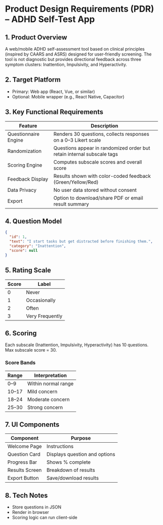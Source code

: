# Product Design Requirements (PDR) – ADHD Self-Test App

## 1. Product Overview
A web/mobile ADHD self-assessment tool based on clinical principles (inspired by CAARS and ASRS) designed for user-friendly screening. The tool is not diagnostic but provides directional feedback across three symptom clusters: Inattention, Impulsivity, and Hyperactivity.

## 2. Target Platform
- Primary: Web app (React, Vue, or similar)
- Optional: Mobile wrapper (e.g., React Native, Capacitor)

## 3. Key Functional Requirements
| Feature | Description |
|--------|-------------|
| Questionnaire Engine | Renders 30 questions, collects responses on a 0–3 Likert scale |
| Randomization | Questions appear in randomized order but retain internal subscale tags |
| Scoring Engine | Computes subscale scores and overall score |
| Feedback Display | Results shown with color-coded feedback (Green/Yellow/Red) |
| Data Privacy | No user data stored without consent |
| Export | Option to download/share PDF or email result summary |

## 4. Question Model
```json
{
  "id": 1,
  "text": "I start tasks but get distracted before finishing them.",
  "category": "Inattention",
  "score": null
}
```

## 5. Rating Scale
| Score | Label |
|-------|-------|
| 0     | Never |
| 1     | Occasionally |
| 2     | Often |
| 3     | Very Frequently |

## 6. Scoring
Each subscale (Inattention, Impulsivity, Hyperactivity) has 10 questions. Max subscale score = 30.

### Score Bands
| Range     | Interpretation         |
|-----------|------------------------|
| 0–9       | Within normal range    |
| 10–17     | Mild concern           |
| 18–24     | Moderate concern       |
| 25–30     | Strong concern         |

## 7. UI Components
| Component           | Purpose |
|---------------------|---------|
| Welcome Page        | Instructions |
| Question Card       | Displays question and options |
| Progress Bar        | Shows % complete |
| Results Screen      | Breakdown of results |
| Export Button       | Save/download results |

## 8. Tech Notes
- Store questions in JSON
- Render in browser
- Scoring logic can run client-side
